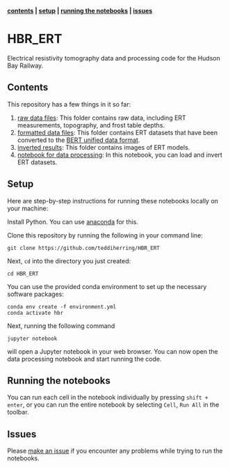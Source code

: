 **[contents](#Contents) | [setup](#Setup) | [running the notebooks](#running-the-notebooks) | [issues](#issues)**

# HBR_ERT
Electrical resistivity tomography data and processing code for the Hudson Bay Railway.

## Contents

This repository has a few things in it so far:


1. [raw data files](./raw%20data): This folder contains raw data, including ERT measurements, topography, and frost table depths. 
2. [formatted data files](./formatted%20data): This folder contains ERT datasets that have been converted to the [BERT unified data format](http://resistivity.net/bert/data_format.html).
3. [inverted results](./inverted%20results): This folder contains images of ERT models.
4. [notebook for data processing](./scripts/inversion/invert_all_HBR_data.ipynb): In this notebook, you can load and invert ERT datasets.
 
## Setup

Here are step-by-step instructions for running these notebooks locally on your machine:

Install Python. You can use [anaconda](https://www.anaconda.com/download/) for this.

Clone this repository by running the following in your command line:

```
git clone https://github.com/teddiherring/HBR_ERT
```

Next, `cd` into the directory you just created:

```
cd HBR_ERT
```

You can use the provided conda environment to set up the necessary software packages:

```
conda env create -f environment.yml
conda activate hbr
```

Next, running the following command

```
jupyter notebook
```

will open a Jupyter notebook in your web browser. You can now open the data processing notebook and start running the code.

## Running the notebooks

You can run each cell in the notebook individually by pressing  `shift + enter`, or you can run the entire notebook by selecting `Cell`, `Run All` in the toolbar.

## Issues

Please [make an issue](https://github.com/teddiherring/HBR_ERT/issues) if you encounter any problems while trying to run the notebooks.

